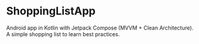 # ShoppingListApp
Android app in Kotlin with Jetpack Compose (MVVM + Clean Architecture). A simple shopping list to learn best practices.

